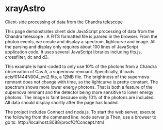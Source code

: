 xrayAstro
=========

Client-side processing of data from the Chandra telescope

This page demonstrates client side JavaScript processing of data from the Chandra telescope . A FITS 
formatted file is parsed in the browser. From the photon events, we
create and display a spectrum, lightcurve and image. All the parsing
and display only requires about 100 lines of JavaScript application
code. It uses several JavaScript libraries including fits.js,
crossfilter, dc and d3. 

This example is hard-coded to only use 10% of the photons from a
Chandra observation of Cas A, a supernova remnant. Specifically, it
loads acisf01444N004_evt2.fits, a 12MB file. The brightness of the
supernova remnant does not change with time, so the lightcurve is
pretty constant. The spectrum shows more lower energy photons. That is
both a feature of the supernova remnant and the detector being more
sensitive to lower energy photons. The image is faint because only 10%
of the photons are included. All data should display shortly after the
page has loaded. 

The project includes Connect and node.js.  To start the web server,
execute the following from the command line: 
node server.js
Then, use a browser to go to:
http://localhost:8088/proofOfConcept.html



